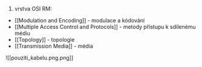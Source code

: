 1. vrstva OSI RM: 
- [[Modulation and Encoding]] - modulace a kódování
- [[Multiple Access Control and Protocols]] - metody přístupu k sdílenému médiu
- [[Topology]] - topologie
- [[Transmission Media]] - média

![[pouziti_kabelu.png.png]]